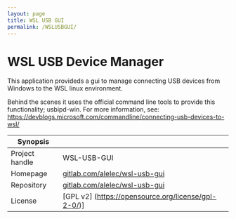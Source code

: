 ```yaml
---
layout: page
title: WSL USB GUI
permalink: /WSLUSBGUI/
---
```


# WSL USB Device Manager

This application provideds a gui to manage connecting USB devices from Windows to the WSL linux environment.

Behind the scenes it uses the official command line tools to provide this functionality; usbipd-win. For more information, see: https://devblogs.microsoft.com/commandline/connecting-usb-devices-to-wsl/


| Synopsis         |  |
|------------------|--|
| Project handle   | WSL-USB-GUI |
| Homepage         | [gitlab.com/alelec/wsl-usb-gui](https://gitlab.com/alelec/wsl-usb-gui) |
| Repository       | [gitlab.com/alelec/wsl-usb-gui](https://gitlab.com/alelec/wsl-usb-gui) |
| License          | [GPL v2] (https://opensource.org/license/gpl-2-0/)] |
